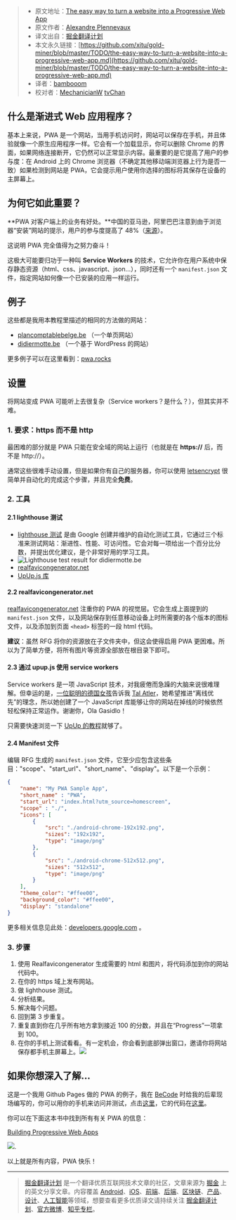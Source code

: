 > * 原文地址：[The easy way to turn a website into a Progressive Web App](https://dev.to/pixeline/the-easy-way-to-turn-a-website-into-a-progressive-web-app-77g)
> * 原文作者：[Alexandre Plennevaux](https://dev.to/pixeline)
> * 译文出自：[掘金翻译计划](https://github.com/xitu/gold-miner)
> * 本文永久链接：[https://github.com/xitu/gold-miner/blob/master/TODO/the-easy-way-to-turn-a-website-into-a-progressive-web-app.md](https://github.com/xitu/gold-miner/blob/master/TODO/the-easy-way-to-turn-a-website-into-a-progressive-web-app.md)
> * 译者：[bambooom](https://github.com/bambooom)
> * 校对者：[MechanicianW](https://github.com/MechanicianW) [tvChan](https://github.com/tvChan)

## 什么是渐进式 Web 应用程序？

基本上来说，PWA 是一个网站，当用手机访问时，网站可以保存在手机，并且体验就像一个原生应用程序一样。它会有一个加载显示，你可以删除 Chrome 的界面，如果网络连接断开，它仍然可以正常显示内容。最重要的是它提高了用户的参与度：在 Android 上的 Chrome 浏览器（不确定其他移动端浏览器上行为是否一致）如果检测到网站是 PWA，它会提示用户使用你选择的图标将其保存在设备的主屏幕上。

## 为何它如此重要？

**PWA 对客户端上的业务有好处。**中国的亚马逊，阿里巴巴注意到由于浏览器“安装”网站的提示，用户的参与度提高了 48%（[来源](https://developers.google.com/web/showcase/2016/alibaba)）。

这说明 PWA 完全值得为之努力奋斗！

这极大可能要归功于一种叫 **Service Workers** 的技术，它允许你在用户系统中保存静态资源（html、css、javascript、json…），同时还有一个 `manifest.json` 文件，指定网站如何像一个已安装的应用一样运行。

## 例子

这些都是我用本教程里描述的相同的方法做的网站：

* [plancomptablebelge.be](https://plancomptablebelge.be) （一个单页网站）
* [didiermotte.be](https://didiermotte.be) （一个基于 WordPress 的网站）

更多例子可以在这里看到：[pwa.rocks](https://pwa.rocks)

## 设置

将网站变成 PWA 可能听上去很复杂（Service workers？是什么？），但其实并不难。

### 1. 要求：https 而不是 http


最困难的部分就是 PWA 只能在安全域的网站上运行（也就是在 **https://** 后，而不是 http://）。

通常这些很难手动设置，但是如果你有自己的服务器，你可以使用 [letsencrypt](https://letsencrypt.org/) 很简单并自动化的完成这个步骤，并且完全**免费**。

### 2. 工具

#### 2.1 lighthouse 测试

* [lighthouse 测试](https://developers.google.com/web/tools/lighthouse/) 是由 Google 创建并维护的自动化测试工具，它通过三个标准来测试网站：渐进性、性能、可访问性。它会对每一项给出一个百分比分数，并提出优化建议，是个非常好用的学习工具。
* ![Lighthouse test result for didiermotte.be](https://res.cloudinary.com/practicaldev/image/fetch/s--DigZaUAj--/c_limit%2Cf_auto%2Cfl_progressive%2Cq_auto%2Cw_880/https://www.dropbox.com/s/rwfesahj7haglsc/Capture%2520d%2527%25C3%25A9cran%25202017-11-21%252010.03.29.png%3Fdl%3D1)
* [realfavicongenerator.net](https://realfavicongenerator.net)
* [UpUp.js 库](https://www.talater.com/upup/getting-started-with-offline-first.html)

#### 2.2 realfavicongenerator.net

[realfavicongenerator.net](https://realfavicongenerator.net) 注重你的 PWA 的视觉层。它会生成上面提到的 `manifest.json` 文件，以及网站保存到任意移动设备上时所需要的各个版本的图标文件，以及添加到页面 `<head>` 标签的一段 html 代码。

**建议**：虽然 RFG 将你的资源放在子文件夹中，但这会使得启用 PWA 更困难。所以为了简单方便，将所有图片等资源全部放在根目录下即可。

#### 2.3 通过 upup.js 使用 service workers

Service workers 是一项 JavaScript 技术，对我疲倦而急躁的大脑来说很难理解。但幸运的是，[一位聪明的德国女孩](https://vimeo.com/103221949)告诉我 [Tal Atler](https://twitter.com/TalAter)，她希望推进“离线优先”的理念，所以她创建了一个 JavaScript 库能够让你的网站在掉线的时候依然轻松保持正常运作。谢谢你，Ola Gasidlo！

只需要快速浏览一下 [UpUp 的教程](https://www.talater.com/upup/getting-started-with-offline-first.html)就够了。

#### 2.4 Manifest 文件

编辑 RFG 生成的 `manifest.json` 文件，它至少应包含这些条目："scope"、"start_url"、"short_name"、"display"。以下是一个示例：

```json
{
    "name": "My PWA Sample App",
    "short_name" : "PWA",
    "start_url": "index.html?utm_source=homescreen",
    "scope" : "./",
    "icons": [
        {
            "src": "./android-chrome-192x192.png",
            "sizes": "192x192",
            "type": "image/png"
        },
        {
            "src": "./android-chrome-512x512.png",
            "sizes": "512x512",
            "type": "image/png"
        }
    ],
    "theme_color": "#ffee00",
    "background_color": "#ffee00",
    "display": "standalone"
}
```

更多相关信息见此处：[developers.google.com](https://developers.google.com/web/updates/2017/02/improved-add-to-home-screen#navigating_outside_of_your_progressive_web_app) 。

### 3. 步骤

1. 使用 Realfavicongenerator 生成需要的 html 和图片，将代码添加到你的网站代码中。
2. 在你的 https 域上发布网站。
3. 做 lighthouse 测试。
4. 分析结果。
5. 解决每个问题。
6. 回到第 3 步重复。
7. 重复直到你在几乎所有地方拿到接近 100 的分数，并且在“Progress”一项拿到 100。
8. 在你的手机上测试看看。有一定机会，你会看到底部弹出窗口，邀请你将网站保存都手机主屏幕上。![](https://res.cloudinary.com/practicaldev/image/fetch/s--YezWkN00--/c_limit%2Cf_auto%2Cfl_progressive%2Cq_auto%2Cw_880/https://github.com/becodeorg/Lovelace-promo-2/raw/master/Parcours/PWA%2520-%2520progressive%2520web%2520apps/assets/add-to-homescreen.jpg)

## 如果你想深入了解...

这是一个我用 Github Pages 做的 PWA 的例子，我在 [BeCode](http://www.becode.org/) 时给我的后辈现场编写的，你可以用你的手机来访问并测试，点击[这里](https://pixeline.github.io/pwa-example/index.html)，它的代码在[这里](https://github.com/pixeline/pwa-example)。

你可以在下面这本书中找到所有有关 PWA 的信息：

[Building Progressive Web Apps](https://www.amazon.fr/_/dp/1491961651?tag=oreilly20-20)

![](https://res.cloudinary.com/practicaldev/image/fetch/s--joTnFRw3--/c_limit%2Cf_auto%2Cfl_progressive%2Cq_auto%2Cw_880/https://images-na.ssl-images-amazon.com/images/I/51xL1wjYrHL._SX379_BO1%2C204%2C203%2C200_.jpg).

以上就是所有内容，PWA 快乐！

---

> [掘金翻译计划](https://github.com/xitu/gold-miner) 是一个翻译优质互联网技术文章的社区，文章来源为 [掘金](https://juejin.im) 上的英文分享文章。内容覆盖 [Android](https://github.com/xitu/gold-miner#android)、[iOS](https://github.com/xitu/gold-miner#ios)、[前端](https://github.com/xitu/gold-miner#前端)、[后端](https://github.com/xitu/gold-miner#后端)、[区块链](https://github.com/xitu/gold-miner#区块链)、[产品](https://github.com/xitu/gold-miner#产品)、[设计](https://github.com/xitu/gold-miner#设计)、[人工智能](https://github.com/xitu/gold-miner#人工智能)等领域，想要查看更多优质译文请持续关注 [掘金翻译计划](https://github.com/xitu/gold-miner)、[官方微博](http://weibo.com/juejinfanyi)、[知乎专栏](https://zhuanlan.zhihu.com/juejinfanyi)。
